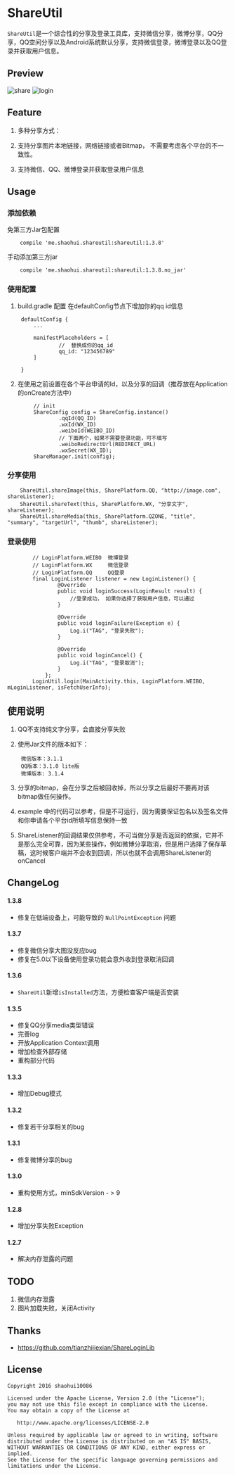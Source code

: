 # ShareUtil
`ShareUtil`是一个综合性的分享及登录工具库，支持微信分享，微博分享，QQ分享，QQ空间分享以及Android系统默认分享，支持微信登录，微博登录以及QQ登录并获取用户信息。

## Preview 
![share](/preview/shareutil_share.gif)
![login](/preview/shareutil_login.gif)
## Feature

1. 多种分享方式：
    
2. 支持分享图片本地链接，网络链接或者Bitmap， 不需要考虑各个平台的不一致性。

3. 支持微信、QQ、微博登录并获取登录用户信息

## Usage

### 添加依赖

免第三方Jar包配置

        compile 'me.shaohui.shareutil:shareutil:1.3.8'

手动添加第三方jar

		compile 'me.shaohui.shareutil:shareutil:1.3.8.no_jar'

### 使用配置

1. build.gradle 配置
在defaultConfig节点下增加你的qq id信息

        defaultConfig {
        	...
        	
            manifestPlaceholders = [
                    //  替换成你的qq_id
                    qq_id: "123456789"
            ]
            
        }
2. 在使用之前设置在各个平台申请的Id，以及分享的回调（推荐放在Application的onCreate方法中）
    
            // init
            ShareConfig config = ShareConfig.instance()
                    .qqId(QQ_ID)
                    .wxId(WX_ID)
                    .weiboId(WEIBO_ID)
                    // 下面两个，如果不需要登录功能，可不填写
                    .weiboRedirectUrl(REDIRECT_URL)
                    .wxSecret(WX_ID);
            ShareManager.init(config);

### 分享使用

        ShareUtil.shareImage(this, SharePlatform.QQ, "http://image.com", shareListener);
        ShareUtil.shareText(this, SharePlatform.WX, "分享文字", shareListener);
        ShareUtil.shareMedia(this, SharePlatform.QZONE, "title", "summary", "targetUrl", "thumb", shareListener);


### 登录使用

            // LoginPlatform.WEIBO  微博登录   
            // LoginPlatform.WX     微信登录
            // LoginPlatform.QQ     QQ登录 
            final LoginListener listener = new LoginListener() {
                    @Override
                    public void loginSuccess(LoginResult result) {
                        //登录成功， 如果你选择了获取用户信息，可以通过
                    }
                
                    @Override
                    public void loginFailure(Exception e) {
                        Log.i("TAG", "登录失败");
                    }
        
                    @Override
                    public void loginCancel() {
                        Log.i("TAG", "登录取消");
                    }
                };
            LoginUtil.login(MainActivity.this, LoginPlatform.WEIBO, mLoginListener, isFetchUserInfo);


## 使用说明

1. QQ不支持纯文字分享，会直接分享失败
2. 使用Jar文件的版本如下：

        微信版本：3.1.1
        QQ版本：3.1.0 lite版
        微博版本: 3.1.4
3. 分享的bitmap，会在分享之后被回收掉，所以分享之后最好不要再对该bitmap做任何操作。
4. example 中的代码可以参考，但是不可运行，因为需要保证包名以及签名文件和你申请各个平台id所填写信息保持一致
5. ShareListener的回调结果仅供参考，不可当做分享是否返回的依据，它并不是那么完全可靠，因为某些操作，例如微博分享取消，但是用户选择了保存草稿，这时候客户端并不会收到回调，所以也就不会调用ShareListener的onCancel

## ChangeLog

#### 1.3.8
- 修复在低端设备上，可能导致的 `NullPointException` 问题

#### 1.3.7
- 修复微信分享大图没反应bug
- 修复在5.0以下设备使用登录功能会意外收到登录取消回调

#### 1.3.6
- `ShareUtil`新增`isInstalled`方法，方便检查客户端是否安装

#### 1.3.5
- 修复QQ分享media类型错误
- 完善log
- 开放Application Context调用
- 增加检查外部存储
- 重构部分代码

#### 1.3.3  
- 增加Debug模式

#### 1.3.2  
- 修复若干分享相关的bug

#### 1.3.1
- 修复微博分享的bug

#### 1.3.0
- 重构使用方式，minSdkVersion - > 9

#### 1.2.8
- 增加分享失败Exception

#### 1.2.7
- 解决内存泄露的问题

## TODO

1. 微信内存泄露
2. 图片加载失败，关闭Activity

## Thanks

- https://github.com/tianzhijiexian/ShareLoginLib

## License

	Copyright 2016 shaohui10086

    Licensed under the Apache License, Version 2.0 (the "License");
    you may not use this file except in compliance with the License.
    You may obtain a copy of the License at

       http://www.apache.org/licenses/LICENSE-2.0

    Unless required by applicable law or agreed to in writing, software
    distributed under the License is distributed on an "AS IS" BASIS,
    WITHOUT WARRANTIES OR CONDITIONS OF ANY KIND, either express or implied.
    See the License for the specific language governing permissions and
    limitations under the License.